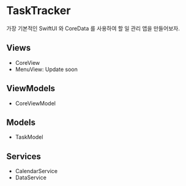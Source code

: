 #  TaskTracker
가장 기본적인 SwiftUI 와 CoreData 를 사용하여 할 일 관리 앱을 만들어보자.

## Views
* CoreView
* MenuView: Update soon

## ViewModels
* CoreViewModel

## Models
* TaskModel

## Services
* CalendarService
* DataService

